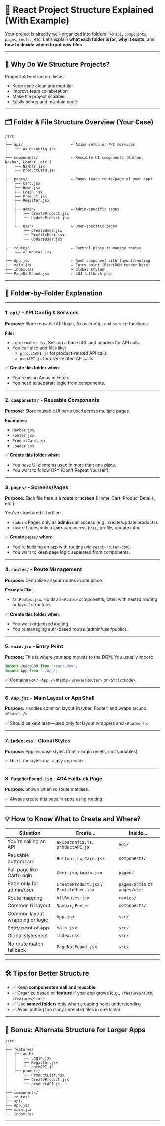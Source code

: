 
# 📁 React Project Structure Explained (With Example)

Your project is already well-organized into folders like `api`, `components`, `pages`, `routes`, etc. Let’s explain **what each folder is for**, **why it exists**, and **how to decide where to put new files**.

---

## 🧠 Why Do We Structure Projects?

Proper folder structure helps:

- Keep code clean and modular
- Improve team collaboration
- Make the project scalable
- Easily debug and maintain code

---

## 🗂️ Folder & File Structure Overview (Your Case)

```
/src
│
├── api/                      ← Axios setup or API services
│   └── axiosconfig.jsx
│
├── components/               ← Reusable UI components (Button, Navbar, Loader, etc.)
│   └── Navbar.jsx
│   └── ProductCard.jsx
│
├── pages/                    ← Pages (each route/page of your app)
│   ├── Cart.jsx
│   ├── Home.jsx
│   ├── Login.jsx
│   ├── Product.jsx
│   ├── Register.jsx
│   │
│   ├── admin/                ← Admin-specific pages
│   │   ├── CreateProduct.jsx
│   │   └── UpdateProduct.jsx
│   │
│   └── user/                 ← User-specific pages
│       ├── CreateUser.jsx
│       ├── ProfileUser.jsx
│       └── UpdateUser.jsx
│
├── routes/                   ← Central place to manage routes
│   └── AllRoutes.jsx
│
├── App.jsx                   ← Root component with layout/routing
├── main.jsx                  ← Entry point (ReactDOM.render here)
├── index.css                 ← Global styles
└── PageNotFound.jsx          ← 404 fallback page
```

---

## 📁 Folder-by-Folder Explanation

---

### 1. `api/` - **API Config & Services**

**Purpose:** Store reusable API logic, Axios config, and service functions.

**File:**

- `axiosconfig.jsx`: Sets up a base URL and headers for API calls.
- You can also add files like:
  - `productAPI.js` for product-related API calls
  - `userAPI.js` for user-related API calls

✅ **Create this folder when**:
- You're using Axios or Fetch.
- You need to separate logic from components.

---

### 2. `components/` - **Reusable Components**

**Purpose:** Store reusable UI parts used across multiple pages.

**Examples:**

- `Navbar.jsx`
- `Footer.jsx`
- `ProductCard.jsx`
- `Loader.jsx`

✅ **Create this folder when**:
- You have UI elements used in more than one place.
- You want to follow DRY (Don't Repeat Yourself).

---

### 3. `pages/` - **Screens/Pages**

**Purpose:** Each file here is a **route** or **screen** (Home, Cart, Product Details, etc.).

You’ve structured it further:

- `/admin`: Pages only an **admin** can access (e.g., create/update products).
- `/user`: Pages only a **user** can access (e.g., profile, update info).

✅ **Create `pages/` when**:
- You're building an app with routing (via `react-router-dom`).
- You want to keep page logic separated from components.

---

### 4. `routes/` - **Route Management**

**Purpose:** Centralize all your routes in one place.

**Example File:**

- `AllRoutes.jsx`: Holds all `<Route>` components, often with nested routing or layout structure.

✅ **Create this folder when**:
- You want organized routing.
- You're managing auth-based routes (admin/user/public).

---

### 5. `main.jsx` - **Entry Point**

**Purpose:** This is where your app mounts to the DOM. You usually import:

```js
import ReactDOM from "react-dom";
import App from "./App";
```

✅ Contains your `<App />` inside `<BrowserRouter>` or `<StrictMode>`.

---

### 6. `App.jsx` - **Main Layout or App Shell**

**Purpose:** Handles common layout (Navbar, Footer) and wraps around `<Routes />`.

✅ Should be kept lean—used only for layout wrappers and `<Routes />`.

---

### 7. `index.css` - **Global Styles**

**Purpose:** Applies base styles (font, margin resets, root variables).

✅ Use it for styles that apply app-wide.

---

### 8. `PageNotFound.jsx` - **404 Fallback Page**

**Purpose:** Shown when no route matches.

✅ Always create this page in apps using routing.

---

## 💡 How to Know What to Create and Where?

| Situation | Create... | Inside... |
|----------|-----------|-----------|
| You’re calling an API | `axiosconfig.js`, `productAPI.js` | `api/` |
| Reusable button/card | `Button.jsx`, `Card.jsx` | `components/` |
| Full page like Cart/Login | `Cart.jsx`, `Login.jsx` | `pages/` |
| Page only for admin/user | `CreateProduct.jsx` / `ProfileUser.jsx` | `pages/admin` or `pages/user` |
| Route mapping | `AllRoutes.jsx` | `routes/` |
| Common UI layout | `Navbar`, `Footer` | `components/` |
| Common layout wrapping or logic | `App.jsx` | `src/` |
| Entry point of app | `main.jsx` | `src/` |
| Global stylesheet | `index.css` | `src/` |
| No route match fallback | `PageNotFound.jsx` | `src/` |

---

## 🛠 Tips for Better Structure

- ✅ Keep **components small and reusable**
- ✅ Organize based on **feature** if your app grows (e.g., `/features/auth`, `/features/cart`)
- ✅ Use **named folders** only when grouping helps understanding
- ✅ Avoid putting too many unrelated files in one folder

---

## 📁 Bonus: Alternate Structure for Larger Apps

```
/src
│
├── features/
│   ├── auth/
│   │   ├── Login.jsx
│   │   ├── Register.jsx
│   │   └── authAPI.js
│   └── product/
│       ├── ProductList.jsx
│       ├── CreateProduct.jsx
│       └── productAPI.js
│
├── components/
├── routes/
├── api/
├── App.jsx
├── main.jsx
└── index.css
```

---
